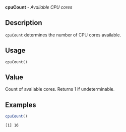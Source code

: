 **cpuCount** - *Available CPU cores*

Description
--------------------

`cpuCount` determines the number of CPU cores available.


Usage
--------------------
```
cpuCount()
```




Value
-------------------

Count of available cores. Returns 1 if undeterminable.



Examples
-------------------

```R
cpuCount()
```


```
[1] 16

```








